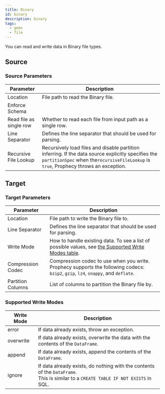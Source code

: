 ```yaml
---
title: Binary
id: binary
description: binary
tags:
  - gems
  - file
---
```


You can read and write data in Binary file types.

## Source

### Source Parameters

| Parameter               | Description                                                                                                                                                                                |
| ----------------------- | ------------------------------------------------------------------------------------------------------------------------------------------------------------------------------------------ |
| Location                | File path to read the Binary file.                                                                                                                                                         |
| Enforce Schema          |                                                                                                                                                                                            |
| Read file as single row | Whether to read each file from input path as a single row.                                                                                                                                 |
| Line Separator          | Defines the line separator that should be used for parsing.                                                                                                                                |
| Recursive File Lookup   | Recursively load files and disable partition inferring. If the data source explicitly specifies the `partitionSpec` when the`recursiveFileLookup` is `true`, Prophecy throws an exception. |

## Target

### Target Parameters

| Parameter         | Description                                                                                                                            |
| ----------------- | -------------------------------------------------------------------------------------------------------------------------------------- |
| Location          | File path to write the Binary file to.                                                                                                 |
| Line Separator    | Defines the line separator that should be used for parsing.                                                                            |
| Write Mode        | How to handle existing data. To see a list of possible values, see [the Supported Write Modes table](#supported-write-modes).          |
| Compression Codec | Compression codec to use when you write. <br/>Prophecy supports the following codecs: `bzip2`, `gzip`, `lz4`, `snappy`, and `deflate`. |
| Partition Columns | List of columns to partition the Binary file by.                                                                                       |

### Supported Write Modes

| Write Mode | Description                                                                                                                             |
| ---------- | --------------------------------------------------------------------------------------------------------------------------------------- |
| error      | If data already exists, throw an exception.                                                                                             |
| overwrite  | If data already exists, overwrite the data with the contents of the `DataFrame`.                                                        |
| append     | If data already exists, append the contents of the `DataFrame`.                                                                         |
| ignore     | If data already exists, do nothing with the contents of the `DataFrame`. <br/>This is similar to a `CREATE TABLE IF NOT EXISTS` in SQL. |
